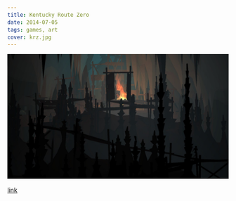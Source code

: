 ```yaml
---
title: Kentucky Route Zero
date: 2014-07-05
tags: games, art
cover: krz.jpg
---
```


![KRZ](../images/krz.jpg)



[link](http://kentuckyroutezero.com/)
